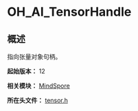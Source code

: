 # OH_AI_TensorHandle

<!--Kit: MindSpore Lite Kit-->
<!--Subsystem: AI-->
<!--Owner: @zhuguodong8-->
<!--SE: @zhuguodong8; @jjfeing-->
<!--TSE: @principal87-->

## 概述

指向张量对象句柄。

**起始版本：** 12

**相关模块：** [MindSpore](capi-mindspore.md)

**所在头文件：** [tensor.h](capi-tensor-h.md)